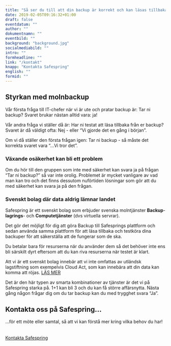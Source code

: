 ```yaml
---
title: "Så ser du till att din backup är korrekt och kan läsas tillbaka"
date: 2019-02-05T09:16:32+01:00
draft: false
eventdatum: ""
author: ""
dokumentnamn: ""
eventbild: ""
background: "background.jpg"
socialmediabild: ""
intro: ""
formheadline: ""
link: "/kontakt"
knapp: "Kontakta Safespring"
english: ""
formid: ""
---
```

## Styrkan med molnbackup
Vår första fråga till IT-chefer när vi är ute och pratar backup är: Tar ni backup?
Svaret brukar nästan alltid vara: ja!

Vår andra fråga vi ställer då är: Har ni testat att läsa tillbaka från er backup?
Svaret är då väldigt ofta: Nej - eller “Vi gjorde det en gång i början”.

Om vi då ställer den första frågan igen: Tar ni backup - så måste det korrekta svaret vara “...Vi tror det”.

### Växande osäkerhet kan bli ett problem
Om du hör till den gruppen som inte med säkerhet kan svara ja på frågan “Tar ni backup?” så var inte orolig. Problemet är mycket vanligare av vad man kan tro och det finns dessutom nuförtiden lösningar som gör att du med säkerhet kan svara ja på den frågan.

### Svenskt bolag där data aldrig lämnar landet
Safespring är ett svenskt bolag som erbjuder svenska molntjänster **Backup**- **lagrings**- och **Computetjänster** (dvs virtuella servrar).

Det gör det möjligt för dig att göra Backup till Safesprings plattform och sedan använda samma plattform för att läsa tillbaka och testköra dina backuper för att säkerställa att de fungerar som de ska.

Du betalar bara för resurserna när du använder dem så det behöver inte ens bli särskilt dyrt eftersom att du kan riva resurserna när testet är klart.

Att vi är ett svenskt bolag innebär att vi inte omfattas av utländsk lagstiftning som exempelvis Cloud Act, som kan innebära att din data kan komma att röjas. <a href="/whitepaper/cloudact" id="text-button">LÄS MER</a>

Det är den här typen av smarta kombinationer av tjänster är det vi på Safespring starka på. 1+1 kan bli 3 och du kan få större affärsnytta. Nästa gång någon frågar dig om du tar backup kan du med trygghet svara “Ja”.

## Kontakta oss på Safespring...
...för ett möte eller samtal, så att vi kan förstå mer kring vilka behov du har!
<br><br><br>
<a href="/kontakt" id="button">Kontakta Safespring</a>
